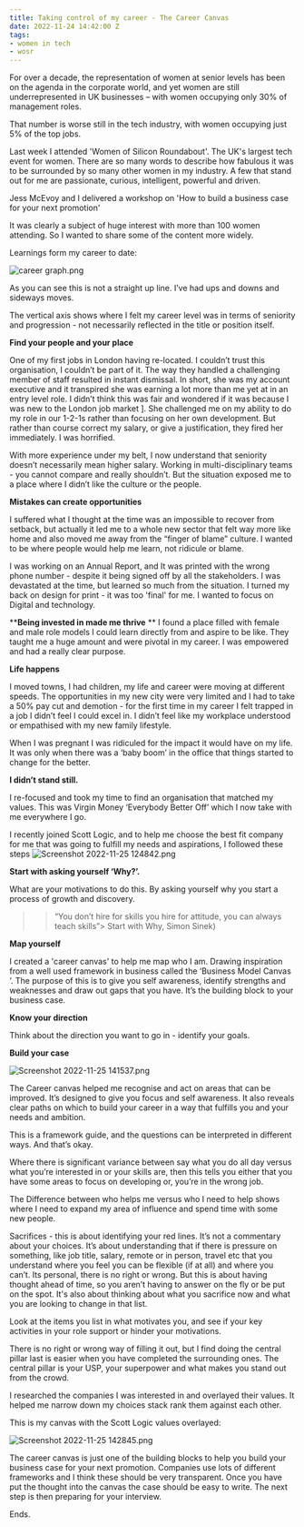 ```yaml
---
title: Taking control of my career - The Career Canvas
date: 2022-11-24 14:42:00 Z
tags:
- women in tech
- wosr
---
```


For over a decade, the representation of women at senior levels has been on the agenda in the corporate world, and yet women are still underrepresented in UK businesses – with women occupying only 30% of management roles. 

That number is worse still in the tech industry, with women occupying just 5% of the top jobs. 

Last week I attended 'Women of Silicon Roundabout'. The UK's largest tech event for women. There are so many words to describe how fabulous it was to be surrounded by so many other women in my industry. A few that stand out for me are passionate, curious, intelligent, powerful and driven.

Jess McEvoy and I delivered a workshop on 'How to build a business case for your next promotion' 

It was clearly a subject of huge interest with more than 100 women attending. So I wanted to share some of the content more widely. 

Learnings form my career to date:

![career graph.png](/uploads/career%20graph.png)

As you can see this is not a straight up line. I’ve had ups and downs and sideways moves. 

The vertical axis shows where I felt my career level was in terms of seniority and progression - not necessarily reflected in the title or position itself.

**Find your people and your place**

One of my first jobs in London having re-located. I couldn’t trust this organisation, I couldn’t be part of it. The way they handled a challenging member of staff resulted in instant dismissal. In short, she was my account executive and it transpired she was earning a lot more than me yet at in an entry level role. I didn’t think this was fair and wondered if it was because I was new to the London job market ]. She challenged me on my ability to do my role in our 1-2-1s rather than focusing on her own development. But rather than course correct my salary, or give a justification, they fired her immediately. I was horrified.

With more experience under my belt, I now understand that seniority doesn’t necessarily mean higher salary. Working in multi-disciplinary teams - you cannot compare and really shouldn’t. But the situation exposed me to a place where I didn’t like the culture or the people. 

**Mistakes can create opportunities**

I suffered what I thought at the time was an impossible to recover from setback, but actually it led me to a whole new sector that felt way more like home and also moved me away from the “finger of blame” culture. I wanted to be where people would help me learn, not ridicule or blame.

I was working on an Annual Report, and It was printed with the wrong phone number - despite it being signed off by all the stakeholders. I was devastated at the time, but learned so much from the situation. I turned my back on design for print - it was too 'final' for me. I wanted to focus on Digital and technology. 

****Being invested in made me thrive**
**
I found a place filled with female and male role models I could learn directly from and aspire to be like. They taught me a huge amount and were pivotal in my career. I was empowered and had a really clear purpose.

**Life happens**

I moved towns, I had children, my life and career were moving at different speeds. The opportunities in my new city were very limited and I had to take a 50% pay cut and demotion - for the first time in my career I felt trapped in a job I didn’t feel I could excel in. I didn’t feel like my workplace understood or empathised with my new family lifestyle.

When I was pregnant I was ridiculed for the impact it would have on my life. It was only when there was a ‘baby boom’ in the      office that things started to change for the better. 

**I didn’t stand still.**

I re-focused and took my time to find an organisation that matched my values. This was Virgin Money ‘Everybody Better Off’ which I now take with me everywhere I go. 

I recently joined Scott Logic, and to help me choose the best fit company for me that was going to fulfill my needs and aspirations, I followed these steps
![Screenshot 2022-11-25 124842.png](/uploads/Screenshot%202022-11-25%20124842.png)

**Start with asking yourself ‘Why?’.**

What are your motivations to do this. By asking yourself why you start a process of growth and discovery.

>  > “You don’t hire for skills you hire for attitude, you can always teach skills”> 
  Start with Why, Simon Sinek)

**Map yourself**

I created a 'career canvas' to help me map who I am. Drawing inspiration from a well used framework in business called the ‘Business Model Canvas ’. The purpose of this is to give you self awareness, identify strengths and weaknesses and draw out gaps that you have. It’s the building block to your business case. 

**Know your direction**

Think about the direction you want to go in - identify your goals.

**Build your case**

![Screenshot 2022-11-25 141537.png](/uploads/Screenshot%202022-11-25%20141537.png)

The Career canvas helped me recognise and act on areas that can be improved. It’s designed to give you focus and self awareness. It also reveals clear paths on which to build your career in a way that fulfills you and your needs and ambition. 

This is a framework guide, and the questions can be interpreted in different ways. And that’s okay. 

Where there is significant variance between say what you do all day versus what you’re interested in or your skills are, then this tells you either that you have some areas to focus on developing or, you’re in the wrong job.

The Difference between who helps me versus who I need to help shows where I need to expand my area of influence and spend time with some new people.

Sacrifices - this is about identifying your red lines. It’s not a commentary about your choices. It’s about understanding that if there is pressure on something, like job title, salary, remote or in person, travel etc  that you understand where you feel you can be flexible (if at all) and where you can’t. Its personal, there is no right or wrong. But this is about having thought ahead of time, so you aren’t having to answer on the fly or be put on the spot. It's also about thinking about what you sacrifice now and what you are looking to change in that list.

Look at the items you list in what motivates you, and see if your key activities in your role support or hinder your motivations.

There is no right or wrong way of filling it out, but I find doing the central pillar last is easier when you have completed the surrounding ones. The central pillar is your USP, your superpower and what makes you stand out from the crowd.

I researched the companies I was interested in and overlayed their values. It helped me narrow down my choices stack rank them against each other. 

This is my canvas with the Scott Logic values overlayed:

![Screenshot 2022-11-25 142845.png](/uploads/Screenshot%202022-11-25%20142845.png)

The career canvas is just one of the building blocks to help you build your business case for your next promotion. Companies use lots of different frameworks and I think these should be very transparent. Once you have put the thought into the canvas the case should be easy to write. The next step is then preparing for your interview.

Ends.
